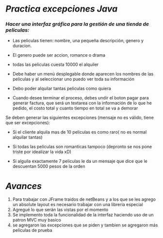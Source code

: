 # _Practica excepciones Java_
### _Hacer una interfaz gráfica para la gestión de una tienda de peliculas:_


- Las peliculas tienen: nombre, una pequeña descripción, genero y duracion.

- El genero puede ser accion, romance o drama

- todas las peliculas cuesta 10000 el alquiler

- Debe haber un menú desplegable donde aparecen los nombres de las peliculas y al seleccionar uno puedo ver toda su información

- Debo poder alquilar tantas peliculas como quiera

- Cuando desee terminar el proceso, debes undir el boton pagar para generar factura, que será un textarea con la información de lo que he pedido, el costo total y cuanto tiempo en total se va a demorar

Se deben generar las siguientes excepciones (mensaje no es válido, tiene que ser excepciones):

- Si el cliente alquila mas de 10 peliculas es como raro( no es normal alquilar tantas)

- Si todas las peliculas son romanticas tampoco (depronto se nos pone triste por idealizar la vida xD)

- Si alguila exactamente 7 peliculas le da un mensaje que dice que le descuentan 5000 pesos de la orden

# _Avances_
1. Para trabajar con JFrame traidos de netBeans y a los que se les agrego un absolute layout es necesario trabajar con una libreria especial
2. Agregué lo que serán las vistas por el momento
3. Se implemento toda la funcionalidad de la interfaz haciendo uso de un patron MVC muy basico
4. se agregaron las excepciones que se piden y tambien se agregaron más peliculas de prueba